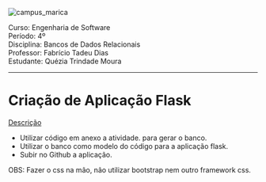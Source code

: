 ![campus_marica](https://github.com/Quezia-Moura/Trabalho-P2-Banco-Dados/assets/125207561/0f04c35a-c20e-43ba-9cc1-0b0aaedaf48e)

Curso: Engenharia de Software<br>
Período: 4º<br>
Disciplina: Bancos de Dados Relacionais<br>
Professor: Fabrício Tadeu Dias<br>
Estudante: Quézia Trindade Moura<br>
<hr>

<h1>Criação de Aplicação Flask</h1>

<u>Descrição</u>

- Utilizar código em anexo a atividade. para gerar o banco.
- Utilizar o banco como modelo do código para a aplicação flask.
- Subir no Github a aplicação.

OBS: Fazer o css na mão, não utilizar bootstrap nem outro framework css.
